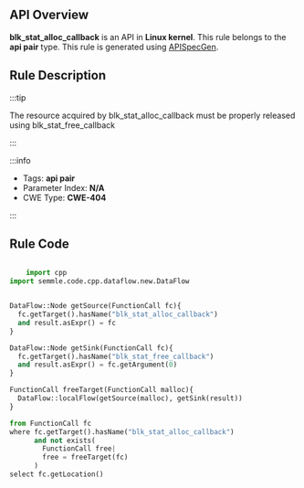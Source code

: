 ---
---


## API Overview
**blk_stat_alloc_callback** is an API in **Linux kernel**. This rule belongs to the **api pair** type. This rule is generated using [APISpecGen](../../tools/APISpecGen).
## Rule Description

:::tip

The resource acquired by blk_stat_alloc_callback must be properly released using blk_stat_free_callback

:::

:::info

- Tags: **api pair**
- Parameter Index: **N/A**
- CWE Type: **CWE-404**

:::

## Rule Code
```python

    import cpp
import semmle.code.cpp.dataflow.new.DataFlow


DataFlow::Node getSource(FunctionCall fc){
  fc.getTarget().hasName("blk_stat_alloc_callback")
  and result.asExpr() = fc
}

DataFlow::Node getSink(FunctionCall fc){
  fc.getTarget().hasName("blk_stat_free_callback")
  and result.asExpr() = fc.getArgument(0)
}

FunctionCall freeTarget(FunctionCall malloc){
  DataFlow::localFlow(getSource(malloc), getSink(result))
}

from FunctionCall fc
where fc.getTarget().hasName("blk_stat_alloc_callback")
      and not exists(
        FunctionCall free| 
        free = freeTarget(fc)
      )
select fc.getLocation()

    
```